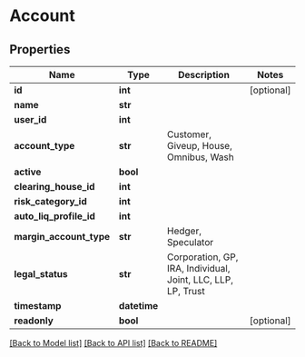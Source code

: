 # Account

## Properties
Name | Type | Description | Notes
------------ | ------------- | ------------- | -------------
**id** | **int** |  | [optional] 
**name** | **str** |  | 
**user_id** | **int** |  | 
**account_type** | **str** | Customer, Giveup, House, Omnibus, Wash | 
**active** | **bool** |  | 
**clearing_house_id** | **int** |  | 
**risk_category_id** | **int** |  | 
**auto_liq_profile_id** | **int** |  | 
**margin_account_type** | **str** | Hedger, Speculator | 
**legal_status** | **str** | Corporation, GP, IRA, Individual, Joint, LLC, LLP, LP, Trust | 
**timestamp** | **datetime** |  | 
**readonly** | **bool** |  | [optional] 

[[Back to Model list]](../README.md#documentation-for-models) [[Back to API list]](../README.md#documentation-for-api-endpoints) [[Back to README]](../README.md)

